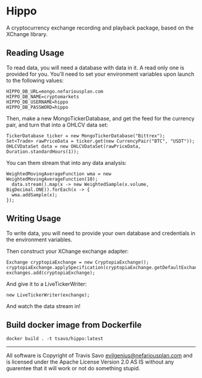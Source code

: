 # Hippo

A cryptocurrency exchange recording and playback package, based on the XChange library.

## Reading Usage

To read data, you will need a database with data in it. A read only one is provided for you. You'll need to set your environment variables upon launch to the following values:
```
HIPPO_DB_URL=mongo.nefariousplan.com
HIPPO_DB_NAME=cryptomarkets
HIPPO_DB_USERNAME=hippo
HIPPO_DB_PASSWORD=hippo
```

Then, make a new MongoTickerDatabase, and get the feed for the currency pair, and turn that into a OHLCV data set:
```
TickerDatabase ticker = new MongoTickerDatabase("Bittrex");
Set<Trade> rawPriceData = ticker.get(new CurrencyPair("BTC", "USDT"));
OHLCVDataSet data = new OHLCVDataSet(rawPriceData, Duration.standardHours(1));
```

You can them stream that into any data analysis:
```
WeightedMovingAverageFunction wma = new WeightedMovingAverageFunction(10);
  data.stream().map(x -> new WeightedSample(x.volume, BigDecimal.ONE)).forEach(x -> {
  wma.addSample(x);
});
```

## Writing Usage

To write data, you will need to provide your own database and credentials in the environment variables.

Then construct your XChange exchange adapter:
```
Exchange cryptopiaExchange = new CryptopiaExchange();
cryptopiaExchange.applySpecification(cryptopiaExchange.getDefaultExchangeSpecification());
exchanges.add(cryptopiaExchange);
```

And give it to a LiveTickerWriter:
```
new LiveTickerWriter(exchange);
```

And watch the data stream in!

## Build docker image from Dockerfile 

```
docker build . -t tsavo/hippo:latest
```

---

All software is Copyright of Travis Savo <evilgenius@nefariousplan.com> and is licensed under the Apache License Version 2.0 AS IS without any guarentee that it will work or not do something stupid.
